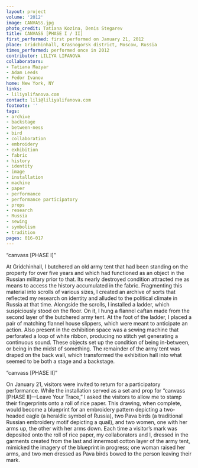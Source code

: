```yaml
---
layout: project
volume: '2012'
image: CANVASS.jpg
photo_credit: Tatiana Kozina, Denis Stegarev
title: CANVASS [PHASE I / II]
first_performed: first performed on January 21, 2012
place: Gridchinhall, Krasnogorsk district, Moscow, Russia
times_performed: performed once in 2012
contributor: LILIYA LIFANOVA
collaborators:
- Tatiana Mazyar
- Adam Leeds
- Fedor Ivanov
home: New York, NY
links:
- liliyalifanova.com
contact: lili@liliyalifanova.com
footnote: ''
tags:
- archive
- backstage
- between-ness
- bird
- collaboration
- embroidery
- exhibition
- fabric
- history
- identity
- image
- installation
- machine
- paper
- performance
- performance participatory
- props
- research
- Russia
- sewing
- symbolism
- tradition
pages: 016-017
---
```


“canvass [PHASE I]”

At Gridchinhall, I butchered an old army tent that had been standing on the property for over five years and which had functioned as an object in the Russian military prior to that. Its nearly destroyed condition attracted me as means to access the history accumulated in the fabric. Fragmenting this material into scrolls of various sizes, I created an archive of sorts that reflected my research on identity and alluded to the political climate in Russia at that time. Alongside the scrolls, I installed a ladder, which suspiciously stood on the floor. On it, I hung a flannel caftan made from the second layer of the butchered army tent. At the foot of the ladder, I placed a pair of matching flannel house slippers, which were meant to anticipate an action. Also present in the exhibition space was a sewing machine that perforated a loop of white ribbon, producing no stitch yet generating a continuous sound. These objects set up the condition of being in-between, or being in the midst of something. The remainder of the army tent was draped on the back wall, which transformed the exhibition hall into what seemed to be both a stage and a backstage.

“canvass [PHASE II]”

On January 21, visitors were invited to return for a participatory performance. While the installation served as a set and prop for “canvass [PHASE II]—Leave Your Trace,” I asked the visitors to allow me to stamp their fingerprints onto a roll of rice paper. This drawing, when complete, would become a blueprint for an embroidery pattern depicting a two-headed eagle (a heraldic symbol of Russia), two Pava birds (a traditional Russian embroidery motif depicting a quail), and two women, one with her arms up, the other with her arms down. Each time a visitor’s mark was deposited onto the roll of rice paper, my collaborators and I, dressed in the garments created from the last and innermost cotton layer of the army tent, mimicked the imagery of the blueprint in progress; one woman raised her arms, and two men dressed as Pava birds bowed to the person leaving their mark.
